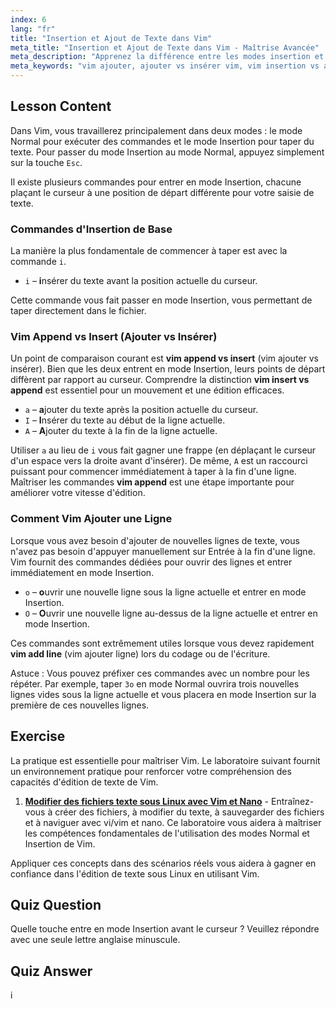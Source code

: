 ```yaml
---
index: 6
lang: "fr"
title: "Insertion et Ajout de Texte dans Vim"
meta_title: "Insertion et Ajout de Texte dans Vim - Maîtrise Avancée"
meta_description: "Apprenez la différence entre les modes insertion et ajout de Vim. Maîtrisez les commandes comme 'i', 'a' et 'o' pour éditer efficacement le texte, ajouter du contenu et insérer une ligne dans Vim."
meta_keywords: "vim ajouter, ajouter vs insérer vim, vim insertion vs ajout, vim insérer ligne, édition de texte vim, commandes vim, tutoriel vim, mode insertion, mode ajout"
---
```


## Lesson Content

Dans Vim, vous travaillerez principalement dans deux modes : le mode Normal pour exécuter des commandes et le mode Insertion pour taper du texte. Pour passer du mode Insertion au mode Normal, appuyez simplement sur la touche `Esc`.

Il existe plusieurs commandes pour entrer en mode Insertion, chacune plaçant le curseur à une position de départ différente pour votre saisie de texte.

### Commandes d'Insertion de Base

La manière la plus fondamentale de commencer à taper est avec la commande `i`.

- `i` – **i**nsérer du texte avant la position actuelle du curseur.

Cette commande vous fait passer en mode Insertion, vous permettant de taper directement dans le fichier.

### Vim Append vs Insert (Ajouter vs Insérer)

Un point de comparaison courant est **vim append vs insert** (vim ajouter vs insérer). Bien que les deux entrent en mode Insertion, leurs points de départ diffèrent par rapport au curseur. Comprendre la distinction **vim insert vs append** est essentiel pour un mouvement et une édition efficaces.

- `a` – **a**jouter du texte après la position actuelle du curseur.
- `I` – **I**nsérer du texte au début de la ligne actuelle.
- `A` – **A**jouter du texte à la fin de la ligne actuelle.

Utiliser `a` au lieu de `i` vous fait gagner une frappe (en déplaçant le curseur d'un espace vers la droite avant d'insérer). De même, `A` est un raccourci puissant pour commencer immédiatement à taper à la fin d'une ligne. Maîtriser les commandes **vim append** est une étape importante pour améliorer votre vitesse d'édition.

### Comment Vim Ajouter une Ligne

Lorsque vous avez besoin d'ajouter de nouvelles lignes de texte, vous n'avez pas besoin d'appuyer manuellement sur Entrée à la fin d'une ligne. Vim fournit des commandes dédiées pour ouvrir des lignes et entrer immédiatement en mode Insertion.

- `o` – **o**uvrir une nouvelle ligne sous la ligne actuelle et entrer en mode Insertion.
- `O` – **O**uvrir une nouvelle ligne au-dessus de la ligne actuelle et entrer en mode Insertion.

Ces commandes sont extrêmement utiles lorsque vous devez rapidement **vim add line** (vim ajouter ligne) lors du codage ou de l'écriture.

Astuce : Vous pouvez préfixer ces commandes avec un nombre pour les répéter. Par exemple, taper `3o` en mode Normal ouvrira trois nouvelles lignes vides sous la ligne actuelle et vous placera en mode Insertion sur la première de ces nouvelles lignes.

## Exercise

La pratique est essentielle pour maîtriser Vim. Le laboratoire suivant fournit un environnement pratique pour renforcer votre compréhension des capacités d'édition de texte de Vim.

1. **[Modifier des fichiers texte sous Linux avec Vim et Nano](https://labex.io/fr/labs/comptia-edit-text-files-in-linux-with-vim-and-nano-591076)** - Entraînez-vous à créer des fichiers, à modifier du texte, à sauvegarder des fichiers et à naviguer avec vi/vim et nano. Ce laboratoire vous aidera à maîtriser les compétences fondamentales de l'utilisation des modes Normal et Insertion de Vim.

Appliquer ces concepts dans des scénarios réels vous aidera à gagner en confiance dans l'édition de texte sous Linux en utilisant Vim.

## Quiz Question

Quelle touche entre en mode Insertion avant le curseur ? Veuillez répondre avec une seule lettre anglaise minuscule.

## Quiz Answer

i
